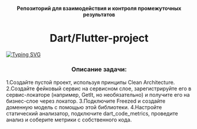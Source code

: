 <h4 align="center">Репозиторий для взаимодействия и контроля промежуточных результатов</h4>
<h1 align="center">Dart/Flutter-project</h1> 

[![Typing SVG](http://readme-typing-svg.herokuapp.com?font=Fira+Code&pause=1000&width=435&lines=flutter_architecture)](https://git.io/typing-svg)

<h3 align="center">Описание задачи:</h3>

1.Создайте пустой проект, используя принципы Clean Architecture.
2.Создайте фейковый сервис на сервисном слое, зарегистрируйте его в сервис-локаторе (например, GetIt, но необязательно) и получите его на бизнес-слое через локатор.
3.Подключите Freezed и создайте доменную модель с помощью этой библиотеки.
4.Настройте статический анализатор, подключите dart_code_metrics, проведите анализ и соберите метрики с собственного кода.
